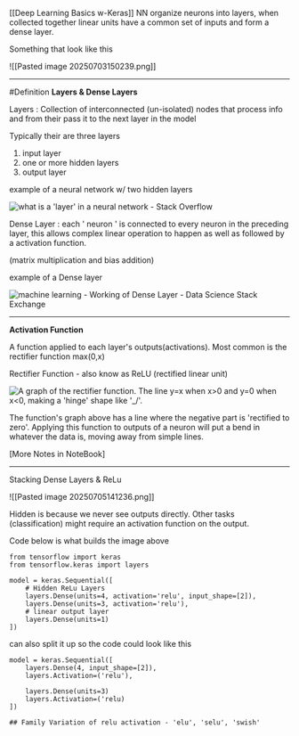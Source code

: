 [[Deep Learning Basics w-Keras]]
NN organize neurons into layers, when collected together linear units have a common set of inputs and form a dense layer. 

Something that look like this 

![[Pasted image 20250703150239.png]]

****

#Definition
 **Layers & Dense Layers** 

Layers : Collection of interconnected (un-isolated) nodes that process info and from their pass it to the next layer in the model

Typically their are three layers

1. input layer 
2. one or more hidden layers 
3. output layer 

example of a neural network w/ two hidden layers 

![what is a 'layer' in a neural network - Stack Overflow](https://i.sstatic.net/Kc50L.jpg)

Dense Layer : each ' neuron ' is connected to every neuron in the preceding layer, this allows complex linear operation to happen as well as followed by a activation function. 

(matrix multiplication and bias addition)

example of a Dense layer


![machine learning - Working of Dense Layer - Data Science Stack Exchange](https://i.sstatic.net/dpp2W.png)

**** 

**Activation Function**

A function applied to each layer's outputs(activations). Most common is the rectifier function max(0,x)

Rectifier Function - also know as ReLU (rectified linear unit)

![A graph of the rectifier function. The line y=x when x>0 and y=0 when x<0, making a 'hinge' shape like '_/'.](https://storage.googleapis.com/kaggle-media/learn/images/aeIyAlF.png)

The function's graph above has a line where the negative part is 'rectified to zero'. Applying this function to outputs of a neuron will put a bend in whatever the data is, moving away from simple lines. 

[More Notes in NoteBook]

*****

Stacking Dense Layers & ReLu

![[Pasted image 20250705141236.png]]

Hidden is because we never see outputs directly. Other tasks (classification) might require an activation function on the output. 

Code below is what builds the image above 

```
from tensorflow import keras
from tensorflow.keras import layers

model = keras.Sequential([
	# Hidden ReLu Layers
	layers.Dense(units=4, activation='relu', input_shape=[2]),
	layers.Dense(units=3, activation='relu'),
	# linear output layer
	layers.Dense(units=1)
])
```

can also split it up so the code could look like this 

```
model = keras.Sequential([
	layers.Dense(4, input_shape=[2]),
	layers.Activation=('relu'),

	layers.Dense(units=3)
	layers.Activation=('relu)
])
```

```
## Family Variation of relu activation - 'elu', 'selu', 'swish'
```


